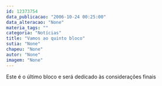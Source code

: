 ```yaml
---
id: 12373754
data_publicacao: "2006-10-24 00:25:00"
data_alteracao: "None"
materia_tags: ""
categoria: "Notícias"
title: "Vamos ao quinto bloco"
sutia: "None"
chapeu: "None"
autor: "None"
imagem: "None"
---
```

<p>Este é o último bloco e será dedicado às considerações finais </p>
